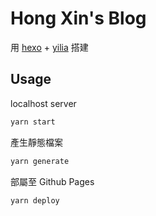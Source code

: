 # Hong Xin's Blog

用 [hexo](https://github.com/hexojs/hexo) + [yilia](https://github.com/litten/hexo-theme-yilia) 搭建

## Usage

localhost server

```bash
yarn start
```

產生靜態檔案

```bash
yarn generate
```

部屬至 Github Pages

```bash
yarn deploy
```

